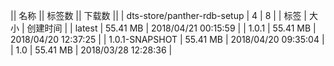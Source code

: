 || 名称 || 标签数 || 下载数 ||
| dts-store/panther-rdb-setup | 4 | 8 | 
| 标签 | 大小 | 创建时间 |
| latest | 55.41 MB | 2018/04/21 00:15:59 | 
| 1.0.1 | 55.41 MB | 2018/04/20 12:37:25 | 
| 1.0.1-SNAPSHOT | 55.41 MB | 2018/04/20 09:35:04 | 
| 1.0 | 55.41 MB | 2018/03/28 12:28:36 | 

